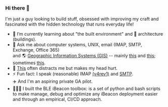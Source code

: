 ### Hi there 👋

I'm just a guy looking to build stuff, obsessed with improving my craft and fascinated with the hidden technology that runs everyday life!


- 🌱 I’m currently learning about "the built environment" and 🏢 architecture (buildings).
- 💬 Ask me about computer systems, UNIX, email (IMAP, SMTP, Exchange, Office 365)  
and 🌎 [Geographic Information Systems (GIS)](https://www.esri.com/en-us/home) -- mainly [this](https://www.esri.com/en-us/arcgis/products/arcgis-indoors/overview) and [this](https://www.esri.com/en-us/arcgis/products/arcgis-enterprise/overview); sometimes [this](https://www.esri.com/en-us/arcgis/products/arcgis-utility-network/overview).
- 🤨 [This](https://www.esri.com/en-us/arcgis/products/arcgis-geoevent-server) often distracts me but makes my head hurt.
- ⚡ Fun fact: I speak (reasonable) IMAP [(v4rev1)](https://datatracker.ietf.org/doc/rfc3501/) and [SMTP](https://datatracker.ietf.org/doc/html/rfc5321).  
✈️ And I'm an aspiring private GA pilot.
- 👨🏼‍💻 I built the BLE iBeacon toolbox: is a set of python and bash scripts to make manage, debug and optimize any iBeacon deployment easier and through an empirical, CI/CD approach.



<!--
**tee-vee/tee-vee** is a ✨ _special_ ✨ repository because its `README.md` (this file) appears on your GitHub profile.

Here are some ideas to get you started:

- 🔭 I’m currently working on ...
- 🌱 I’m currently learning ...
- 👯 I’m looking to collaborate on ...
- 🤔 I’m looking for help with ...
- 📫 How to reach me: ...
- 😄 Pronouns: ...
-->

